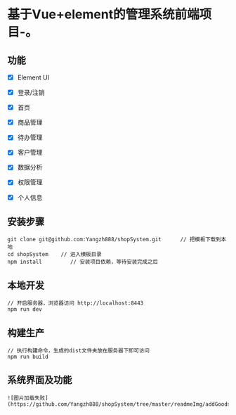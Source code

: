 # 基于Vue+element的管理系统前端项目-。

## 功能 ##
- [x] Element UI
- [x] 登录/注销
- [x] 首页
- [x] 商品管理
- [x] 待办管理
- [x] 客户管理
- [x] 数据分析
- [x] 权限管理
- [x] 个人信息




## 安装步骤 ##

	git clone git@github.com:Yangzh888/shopSystem.git      // 把模板下载到本地
	cd shopSystem    // 进入模板目录
	npm install         // 安装项目依赖，等待安装完成之后

## 本地开发 ##

	// 开启服务器，浏览器访问 http://localhost:8443
	npm run dev

## 构建生产 ##

	// 执行构建命令，生成的dist文件夹放在服务器下即可访问
	npm run build


## 系统界面及功能 ##
    ![图片加载失败](https://github.com/Yangzh888/shopSystem/tree/master/readmeImg/addGoods.png)